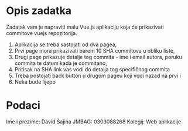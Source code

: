 # Opis zadatka
Zadatak vam je napraviti malu Vue.js aplikaciju koja će prikazivati commitove vuejs repozitorija. 
1. Aplikacija se treba sastojati od dva pagea,
2. Prvi page mora prikazivati barem 10 SHA commitova u obliku liste, 
3. Drugi page prikazuje detalje tog commita - ime i email autora, poruku commita te datum 
kada je commitano,
4. Pritisak na SHA link vas vodi do detalja tog specifičnog commita
5. Treba postojati back button u drugom pageu koji vodi nazad na prvi i
6. Neka bude lijepo

# Podaci
Ime i prezime: David Šajina
JMBAG: 0303088268
Kolegij: Web aplikacije